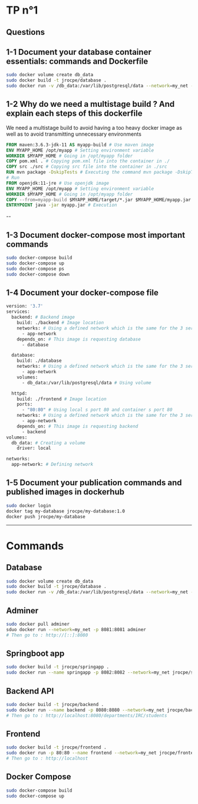 # TP n°1

## Questions 

## 1-1 **Document your database container essentials: commands and Dockerfile**
```bash
sudo docker volume create db_data
sudo docker build -t jrocpe/database .
sudo docker run -v /db_data:/var/lib/postgresql/data --network=my_net --name database jrocpe/database 
```

## 1-2 **Why do we need a multistage build ? And explain each steps of this dockerfile**
We need a multistage build to avoid having a too heavy docker image as well as to avoid transmitting unnecessary environments

```dockerfile
FROM maven:3.6.3-jdk-11 AS myapp-build # Use maven image
ENV MYAPP_HOME /opt/myapp # Setting environment variable
WORKDIR $MYAPP_HOME # Going in /opt/myapp folder
COPY pom.xml . # Copying pom.xml file into the container in ./
COPY src ./src # Copying src file into the container in ./src
RUN mvn package -DskipTests # Executing the command mvn package -DskipTests
# Run
FROM openjdk:11-jre # Use openjdk image
ENV MYAPP_HOME /opt/myapp # Setting environment variable
WORKDIR $MYAPP_HOME # Going in /opt/myapp folder
COPY --from=myapp-build $MYAPP_HOME/target/*.jar $MYAPP_HOME/myapp.jar # Copying jar files
ENTRYPOINT java -jar myapp.jar # Execution
```
--
## 1-3 **Document docker-compose most important commands**
```bash
sudo docker-compose build
sudo docker-compose up
sudo docker-compose ps
sudo docker-compose down
```

## 1-4 **Document your docker-compose file**
```dockerfile
version: '3.7'
services:
  backend: # Backend image 
    build: ./backend # Image location
    networks: # Using a defined network which is the same for the 3 services
      - app-network
    depends_on: # This image is requesting database
      - database

  database:
    build: ./database
    networks: # Using a defined network which is the same for the 3 services
      - app-network
    volumes: 
      - db_data:/var/lib/postgresql/data # Using volume

  httpd:
    build: ./frontend # Image location
    ports:
      - "80:80" # Using local s port 80 and container s port 80 
    networks: # Using a defined network which is the same for the 3 services
      - app-network
    depends_on: # This image is requesting backend
      - backend
volumes:
  db_data: # Creating a volume
    driver: local

networks:
  app-network: # Defining network
```

## 1-5 **Document your publication commands and published images in dockerhub**
```bash
sudo docker login
docker tag my-database jrocpe/my-database:1.0
docker push jrocpe/my-database

```

------ 
# Commands
## Database
```bash
sudo docker volume create db_data
sudo docker build -t jrocpe/database .
sudo docker run -v /db_data:/var/lib/postgresql/data --network=my_net --name database -p 5432:5432 jrocpe/database 
```

## Adminer
```bash
sudo docker pull adminer
sduo docker run --network=my_net -p 8081:8081 adminer
# Then go to : http://[::]:8080
``` 
## Springboot app

```bash
sudo docker build -t jrocpe/springapp .
sudo docker run --name springapp -p 8082:8082 --network=my_net jrocpe/springapp
```

## Backend API

```bash
sudo docker build -t jrocpe/backend .
sudo docker run --name backend -p 8080:8080 --network=my_net jrocpe/backend 
# Then go to : http://localhost:8080/departments/IRC/students
```


## Frontend 
```bash
sudo docker build -t jrocpe/frontend .
sudo docker run -p 80:80 --name frontend --network=my_net jrocpe/frontend
# Then go to : http://localhost
```

## Docker Compose
```bash
sudo docker-compose build
sudo docker-compose up
```